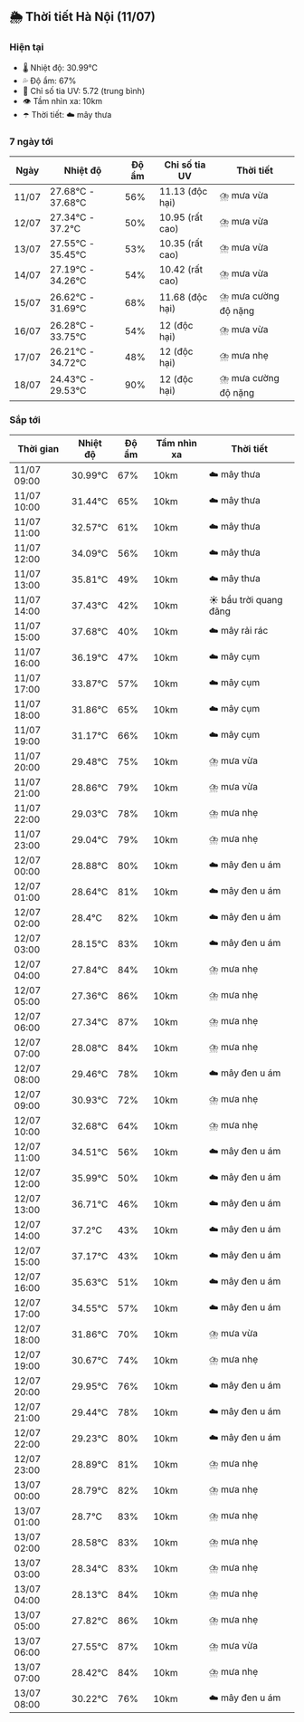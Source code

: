 ## 🌦️ Thời tiết Hà Nội (11/07)

### Hiện tại

- 🌡️ Nhiệt độ: 30.99℃
- 💦 Độ ẩm: 67%
- 🌟 Chỉ số tia UV: 5.72 (trung bình)
- 👁️ Tầm nhìn xa: 10km
- ☂️ Thời tiết: ☁️ mây thưa

### 7 ngày tới

| Ngày | Nhiệt độ | Độ ẩm | Chỉ số tia UV | Thời tiết |
| --- | --- | --- | --- | --- |
| 11/07 | 27.68℃ - 37.68℃ | 56% | 11.13 (độc hại) | ⛈️ mưa vừa |
| 12/07 | 27.34℃ - 37.2℃ | 50% | 10.95 (rất cao) | ⛈️ mưa vừa |
| 13/07 | 27.55℃ - 35.45℃ | 53% | 10.35 (rất cao) | ⛈️ mưa vừa |
| 14/07 | 27.19℃ - 34.26℃ | 54% | 10.42 (rất cao) | ⛈️ mưa vừa |
| 15/07 | 26.62℃ - 31.69℃ | 68% | 11.68 (độc hại) | ⛈️ mưa cường độ nặng |
| 16/07 | 26.28℃ - 33.75℃ | 54% | 12 (độc hại) | ⛈️ mưa vừa |
| 17/07 | 26.21℃ - 34.72℃ | 48% | 12 (độc hại) | ⛈️ mưa nhẹ |
| 18/07 | 24.43℃ - 29.53℃ | 90% | 12 (độc hại) | ⛈️ mưa cường độ nặng |

### Sắp tới

| Thời gian | Nhiệt độ | Độ ẩm | Tầm nhìn xa | Thời tiết |
| --- | --- | --- | --- | --- |
| 11/07 09:00 | 30.99℃ | 67% | 10km | ☁️ mây thưa |
| 11/07 10:00 | 31.44℃ | 65% | 10km | ☁️ mây thưa |
| 11/07 11:00 | 32.57℃ | 61% | 10km | ☁️ mây thưa |
| 11/07 12:00 | 34.09℃ | 56% | 10km | ☁️ mây thưa |
| 11/07 13:00 | 35.81℃ | 49% | 10km | ☁️ mây thưa |
| 11/07 14:00 | 37.43℃ | 42% | 10km | ☀️ bầu trời quang đãng |
| 11/07 15:00 | 37.68℃ | 40% | 10km | ☁️ mây rải rác |
| 11/07 16:00 | 36.19℃ | 47% | 10km | ☁️ mây cụm |
| 11/07 17:00 | 33.87℃ | 57% | 10km | ☁️ mây cụm |
| 11/07 18:00 | 31.86℃ | 65% | 10km | ☁️ mây cụm |
| 11/07 19:00 | 31.17℃ | 66% | 10km | ☁️ mây cụm |
| 11/07 20:00 | 29.48℃ | 75% | 10km | ⛈️ mưa vừa |
| 11/07 21:00 | 28.86℃ | 79% | 10km | ⛈️ mưa vừa |
| 11/07 22:00 | 29.03℃ | 78% | 10km | ⛈️ mưa nhẹ |
| 11/07 23:00 | 29.04℃ | 79% | 10km | ⛈️ mưa nhẹ |
| 12/07 00:00 | 28.88℃ | 80% | 10km | ☁️ mây đen u ám |
| 12/07 01:00 | 28.64℃ | 81% | 10km | ☁️ mây đen u ám |
| 12/07 02:00 | 28.4℃ | 82% | 10km | ☁️ mây đen u ám |
| 12/07 03:00 | 28.15℃ | 83% | 10km | ☁️ mây đen u ám |
| 12/07 04:00 | 27.84℃ | 84% | 10km | ⛈️ mưa nhẹ |
| 12/07 05:00 | 27.36℃ | 86% | 10km | ⛈️ mưa nhẹ |
| 12/07 06:00 | 27.34℃ | 87% | 10km | ⛈️ mưa nhẹ |
| 12/07 07:00 | 28.08℃ | 84% | 10km | ⛈️ mưa nhẹ |
| 12/07 08:00 | 29.46℃ | 78% | 10km | ☁️ mây đen u ám |
| 12/07 09:00 | 30.93℃ | 72% | 10km | ⛈️ mưa nhẹ |
| 12/07 10:00 | 32.68℃ | 64% | 10km | ⛈️ mưa nhẹ |
| 12/07 11:00 | 34.51℃ | 56% | 10km | ☁️ mây đen u ám |
| 12/07 12:00 | 35.99℃ | 50% | 10km | ☁️ mây đen u ám |
| 12/07 13:00 | 36.71℃ | 46% | 10km | ☁️ mây đen u ám |
| 12/07 14:00 | 37.2℃ | 43% | 10km | ☁️ mây đen u ám |
| 12/07 15:00 | 37.17℃ | 43% | 10km | ☁️ mây đen u ám |
| 12/07 16:00 | 35.63℃ | 51% | 10km | ☁️ mây đen u ám |
| 12/07 17:00 | 34.55℃ | 57% | 10km | ☁️ mây đen u ám |
| 12/07 18:00 | 31.86℃ | 70% | 10km | ⛈️ mưa vừa |
| 12/07 19:00 | 30.67℃ | 74% | 10km | ⛈️ mưa nhẹ |
| 12/07 20:00 | 29.95℃ | 76% | 10km | ☁️ mây đen u ám |
| 12/07 21:00 | 29.44℃ | 78% | 10km | ☁️ mây đen u ám |
| 12/07 22:00 | 29.23℃ | 80% | 10km | ☁️ mây đen u ám |
| 12/07 23:00 | 28.89℃ | 81% | 10km | ⛈️ mưa nhẹ |
| 13/07 00:00 | 28.79℃ | 82% | 10km | ⛈️ mưa nhẹ |
| 13/07 01:00 | 28.7℃ | 83% | 10km | ⛈️ mưa nhẹ |
| 13/07 02:00 | 28.58℃ | 83% | 10km | ⛈️ mưa nhẹ |
| 13/07 03:00 | 28.34℃ | 83% | 10km | ⛈️ mưa nhẹ |
| 13/07 04:00 | 28.13℃ | 84% | 10km | ⛈️ mưa nhẹ |
| 13/07 05:00 | 27.82℃ | 86% | 10km | ⛈️ mưa nhẹ |
| 13/07 06:00 | 27.55℃ | 87% | 10km | ⛈️ mưa vừa |
| 13/07 07:00 | 28.42℃ | 84% | 10km | ⛈️ mưa nhẹ |
| 13/07 08:00 | 30.22℃ | 76% | 10km | ☁️ mây đen u ám |
